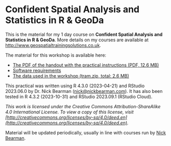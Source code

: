 # Confident Spatial Analysis and Statistics in R & GeoDa

This is the material for my 1 day course on **Confident Spatial Analysis and Statistics in R & GeoDa**. More details on my courses are available at http://www.geospatialtrainingsolutions.co.uk. 

The material for this workshop is available here:  
- [The PDF of the handout with the practical instructions (PDF, 12.6 MB)](https://github.com/nickbearman/confident-spatial-analysis/releases/download/v6.0/confident-spatial-analysis.pdf)  
- [Software requirements](https://github.com/nickbearman/confident-spatial-analysis/blob/master/software-requirements.txt)  
- [The data used in the workshop (tram.zip, total: 2.6 MB)](https://github.com/nickbearman/confident-spatial-analysis/raw/main/data/tram.zip)

This practical was written using R 4.3.0 (2023-04-21) and RStudio 2023.06.0 by Dr. Nick Bearman (nick@nickbearman.com). It has also been tested in R 4.3.2 (2023-10-31) and RStudio 2023.09.1 (RStudio Cloud).

*This work is licensed under the Creative Commons Attribution-ShareAlike 4.0 International License. To view a copy of this license, visit [http://creativecommons.org/licenses/by-sa/4.0/deed.en](http://creativecommons.org/licenses/by-sa/4.0/deed.en).*

Material will be updated periodically, usually in line with courses run by [Nick Bearman](https://www.geospatialtrainingsolutions.co.uk/). 
